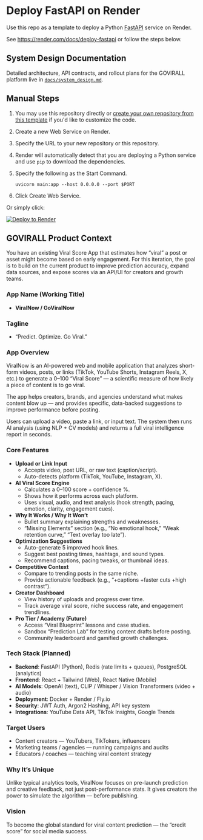 # Deploy FastAPI on Render

Use this repo as a template to deploy a Python
[FastAPI](https://fastapi.tiangolo.com) service on Render.

See https://render.com/docs/deploy-fastapi or follow the steps below.

## System Design Documentation
Detailed architecture, API contracts, and rollout plans for the GOVIRALL platform live in
[`docs/system_design.md`](docs/system_design.md).

## Manual Steps

1. You may use this repository directly or
   [create your own repository from this template][fastapi-template]
   if you'd like to customize the code.
2. Create a new Web Service on Render.
3. Specify the URL to your new repository or this repository.
4. Render will automatically detect that you are deploying a Python service
   and use `pip` to download the dependencies.
5. Specify the following as the Start Command.

    ```shell
    uvicorn main:app --host 0.0.0.0 --port $PORT
    ```

6. Click Create Web Service.

Or simply click:

[![Deploy to Render][render-badge]][render-deploy]

## GOVIRALL Product Context

You have an existing Viral Score App that estimates how “viral” a post or asset might become
based on early engagement. For this iteration, the goal is to build on the current product to
improve prediction accuracy, expand data sources, and expose scores via an API/UI for
creators and growth teams.

### App Name (Working Title)
- **ViralNow / GoViralNow**

### Tagline
- “Predict. Optimize. Go Viral.”

### App Overview

ViralNow is an AI-powered web and mobile application that analyzes short-form videos, posts,
 or links (TikTok, YouTube Shorts, Instagram Reels, X, etc.) to generate a 0–100 “Viral Score” — a
 scientific measure of how likely a piece of content is to go viral.

The app helps creators, brands, and agencies understand what makes content blow up — and provides
specific, data-backed suggestions to improve performance before posting.

Users can upload a video, paste a link, or input text. The system then runs AI analysis (using NLP +
CV models) and returns a full viral intelligence report in seconds.

### Core Features
- **Upload or Link Input**
  - Accepts video, post URL, or raw text (caption/script).
  - Auto-detects platform (TikTok, YouTube, Instagram, X).
- **AI Viral Score Engine**
  - Calculates a 0–100 score + confidence %.
  - Shows how it performs across each platform.
  - Uses visual, audio, and text analysis (hook strength, pacing, emotion, clarity,
    engagement cues).
- **Why It Works / Why It Won’t**
  - Bullet summary explaining strengths and weaknesses.
  - “Missing Elements” section (e.g., “No emotional hook,” “Weak retention curve,”
    “Text overlay too late”).
- **Optimization Suggestions**
  - Auto-generate 5 improved hook lines.
  - Suggest best posting times, hashtags, and sound types.
  - Recommend captions, pacing tweaks, or thumbnail ideas.
- **Competitive Context**
  - Compare to trending posts in the same niche.
  - Provide actionable feedback (e.g., “+captions +faster cuts +high contrast”).
- **Creator Dashboard**
  - View history of uploads and progress over time.
  - Track average viral score, niche success rate, and engagement trendlines.
- **Pro Tier / Academy (Future)**
  - Access “Viral Blueprint” lessons and case studies.
  - Sandbox “Prediction Lab” for testing content drafts before posting.
  - Community leaderboard and gamified growth challenges.

### Tech Stack (Planned)
- **Backend**: FastAPI (Python), Redis (rate limits + queues), PostgreSQL (analytics)
- **Frontend**: React + Tailwind (Web), React Native (Mobile)
- **AI Models**: OpenAI (text), CLIP / Whisper / Vision Transformers (video + audio)
- **Deployment**: Docker + Render / Fly.io
- **Security**: JWT Auth, Argon2 Hashing, API key system
- **Integrations**: YouTube Data API, TikTok Insights, Google Trends

### Target Users
- Content creators — YouTubers, TikTokers, influencers
- Marketing teams / agencies — running campaigns and audits
- Educators / coaches — teaching viral content strategy

### Why It’s Unique
Unlike typical analytics tools, ViralNow focuses on pre-launch prediction and creative feedback, not
just post-performance stats. It gives creators the power to simulate the algorithm — before
publishing.

### Vision
To become the global standard for viral content prediction — the “credit score” for social media
success.

[fastapi-template]: https://github.com/render-examples/fastapi/generate
[render-badge]: https://render.com/images/deploy-to-render-button.svg
[render-deploy]: https://render.com/deploy?repo=https://github.com/render-examples/fastapi
